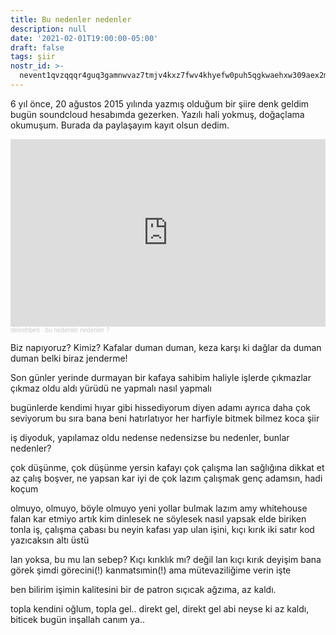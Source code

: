 ```yaml
---
title: Bu nedenler nedenler
description: null
date: '2021-02-01T19:00:00-05:00'
draft: false
tags: şiir
nostr_id: >-
  nevent1qvzqqqr4guq3gamnwvaz7tmjv4kxz7fwv4khyefw0puh5qgkwaehxw309aex2mrp0yhxummnw3ezucnpdejqz9rhwden5te0wfjkccte9ejxzmt4wvhxjmcprpmhxue69uhhyetvv9ujuumwdae8gtnnda3kjctvqyxhwumn8ghj7mn0wvhxcmmvqyt8wumn8ghj7un9d3shjtnswf5k6ctv9ehx2aqppamhxue69uhkummnw3ezumt0d5q3vamnwvaz7tmjv4kxz7fwdehhxtnnda3kjctvqyd8wumn8ghj7ctjw35kxmr9wvhxcctev4erxtnwv4mhxqg7waehxw309akkcuewv94kgetwd9azuetyw5h8gu30dehhxarjqqsrhk05qhjf6s2jhujjsh4z927acdwrtk28ftdf4c04ev4ymznsk8g3j6uf8
---
```



6 yıl önce, 20 ağustos 2015 yılında yazmış olduğum bir şiire denk geldim bugün soundcloud hesabımda gezerken. Yazılı hali yokmuş, doğaçlama okumuşum. Burada da paylaşayım kayıt olsun dedim.

<!--more-->

<iframe width="100%" style="width:100%" height="300" scrolling="no" frameborder="no" allow="autoplay" src="https://w.soundcloud.com/player/?url=https%3A//api.soundcloud.com/tracks/220121136&color=%23ff5500&auto_play=false&hide_related=false&show_comments=true&show_user=true&show_reposts=false&show_teaser=true&visual=true"></iframe><div style="font-size: 10px; color: #cccccc;line-break: anywhere;word-break: normal;overflow: hidden;white-space: nowrap;text-overflow: ellipsis; font-family: Interstate,Lucida Grande,Lucida Sans Unicode,Lucida Sans,Garuda,Verdana,Tahoma,sans-serif;font-weight: 100;"><a href="https://soundcloud.com/delirehberi" title="delirehberi" target="_blank" style="color: #cccccc; text-decoration: none;">delirehberi</a> · <a href="https://soundcloud.com/delirehberi/bu-nedenler-nedenler" title="bu nedenler nedenler ?" target="_blank" style="color: #cccccc; text-decoration: none;">bu nedenler nedenler ?</a></div>

Biz napıyoruz? 
Kimiz?
Kafalar duman duman, 
keza karşı ki dağlar da duman duman
belki biraz jenderme!

Son günler yerinde durmayan bir kafaya sahibim
haliyle işlerde çıkmazlar
çıkmaz oldu aldı yürüdü
ne yapmalı
nasıl yapmalı

bugünlerde kendimi hıyar gibi hissediyorum
diyen adamı ayrıca daha çok seviyorum bu sıra
bana beni hatırlatıyor her harfiyle
bitmek bilmez koca şiir

iş diyoduk, yapılamaz oldu nedense
nedensizse bu nedenler, bunlar nedenler?

çok düşünme, çok düşünme yersin kafayı
çok çalışma lan sağlığına dikkat et
az çalış boşver, ne yapsan kar
iyi de çok lazım çalışmak
genç adamsın, hadi koçum

olmuyo, olmuyo, böyle olmuyo
yeni yollar bulmak lazım
amy whitehouse falan kar etmiyo artık
kim dinlesek ne söylesek nasıl yapsak
elde biriken tonla iş, çalışma çabası
bu neyin kafası
yap ulan işini, 
kıçı kırık iki satır kod yazıcaksın altı üstü

lan yoksa, bu mu lan sebep?
Kıçı kırıklık mı?
değil lan
kıçı kırık deyişim bana görek
şimdi görecini(!) kanmatsımin(!) ama
mütevaziliğime verin işte

ben bilirim işimin kalitesini
bir de patron
sıçıcak ağzıma, az kaldı.

topla kendini oğlum, topla gel..
direkt gel, direkt gel abi
neyse ki az kaldı, 
biticek bugün inşallah canım ya..

